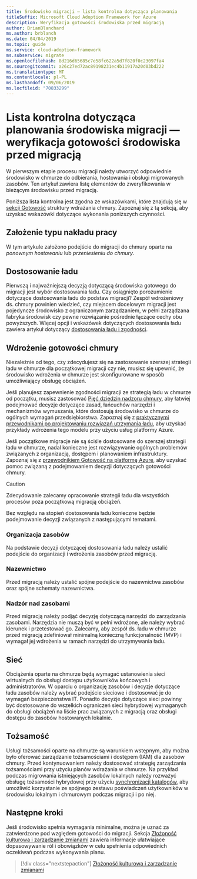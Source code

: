 ```yaml
---
title: Środowisko migracji — lista kontrolna dotycząca planowania
titleSuffix: Microsoft Cloud Adoption Framework for Azure
description: Weryfikacja gotowości środowiska przed migracją
author: BrianBlanchard
ms.author: brblanch
ms.date: 04/04/2019
ms.topic: guide
ms.service: cloud-adoption-framework
ms.subservice: migrate
ms.openlocfilehash: 8d216d65685c7e58fc622a5d7f820f0c23097fa4
ms.sourcegitcommit: a26c27ed72ac89198231ec4b11917a20d03bd222
ms.translationtype: MT
ms.contentlocale: pl-PL
ms.lasthandoff: 09/06/2019
ms.locfileid: "70833299"
---
```

# <a name="migration-environment-planning-checklist---validate-environmental-readiness-prior-to-migration"></a>Lista kontrolna dotycząca planowania środowiska migracji — weryfikacja gotowości środowiska przed migracją

W pierwszym etapie procesu migracji należy utworzyć odpowiednie środowisko w chmurze do odbierania, hostowania i obsługi migrowanych zasobów. Ten artykuł zawiera listę elementów do zweryfikowania w bieżącym środowisku przed migracją.

Poniższa lista kontrolna jest zgodna ze wskazówkami, które znajdują się w [sekcji Gotowość](../../../ready/index.md) struktury wdrażania chmury. Zapoznaj się z tą sekcją, aby uzyskać wskazówki dotyczące wykonania poniższych czynności.

## <a name="effort-type-assumption"></a>Założenie typu nakładu pracy

W tym artykule założono podejście do migracji do chmury oparte na _ponownym hostowaniu_ lub _przeniesieniu do chmury_.

## <a name="governance-alignment"></a>Dostosowanie ładu

Pierwszą i najważniejszą decyzją dotyczącą środowiska gotowego do migracji jest wybór dostosowania ładu. Czy osiągnięto porozumienie dotyczące dostosowania ładu do podstaw migracji? Zespół wdrożeniowy ds. chmury powinien wiedzieć, czy miejscem docelowym migracji jest pojedyncze środowisko z ograniczonym zarządzaniem, w pełni zarządzana fabryka środowisk czy pewne rozwiązanie pośrednie łączące cechy obu powyższych. Więcej opcji i wskazówek dotyczących dostosowania ładu zawiera artykuł dotyczący [dostosowania ładu i zgodności](../../expanded-scope/governance-or-compliance.md).

## <a name="cloud-readiness-implementation"></a>Wdrożenie gotowości chmury

Niezależnie od tego, czy zdecydujesz się na zastosowanie szerszej strategii ładu w chmurze dla początkowej migracji czy nie, musisz się upewnić, że środowisko wdrożenia w chmurze jest skonfigurowane w sposób umożliwiający obsługę obciążeń.

Jeśli planujesz zapewnienie zgodności migracji ze strategią ładu w chmurze od początku, musisz zastosować [Pięć dziedzin nadzoru chmury](../../../governance/governance-disciplines.md), aby łatwiej podejmować decyzje dotyczące zasad, łańcuchów narzędzi i mechanizmów wymuszania, które dostosują środowisko w chmurze do ogólnych wymagań przedsiębiorstwa. Zapoznaj się z [praktycznymi przewodnikami po projektowaniu rozwiązań utrzymania ładu](../../../governance/journeys/index.md), aby uzyskać przykłady wdrożenia tego modelu przy użyciu usług platformy Azure.

Jeśli początkowe migracje nie są ściśle dostosowane do szerszej strategii ładu w chmurze, nadal konieczne jest rozwiązywanie ogólnych problemów związanych z organizacją, dostępem i planowaniem infrastruktury. Zapoznaj się z [przewodnikiem Gotowość na platformę Azure](../../../ready/azure-readiness-guide/index.md), aby uzyskać pomoc związaną z podejmowaniem decyzji dotyczących gotowości chmury.

> [!CAUTION]
> Zdecydowanie zalecamy opracowanie strategii ładu dla wszystkich procesów poza początkową migracją obciążeń.

Bez względu na stopień dostosowania ładu konieczne będzie podejmowanie decyzji związanych z następującymi tematami.

### <a name="resource-organization"></a>Organizacja zasobów

Na podstawie decyzji dotyczącej dostosowania ładu należy ustalić podejście do organizacji i wdrożenia zasobów przed migracją.

### <a name="nomenclature"></a>Nazewnictwo

Przed migracją należy ustalić spójne podejście do nazewnictwa zasobów oraz spójne schematy nazewnictwa.

### <a name="resource-governance"></a>Nadzór nad zasobami

Przed migracją należy podjąć decyzję dotyczącą narzędzi do zarządzania zasobami. Narzędzia nie muszą być w pełni wdrożone, ale należy wybrać kierunek i przetestować go. Zalecamy, aby zespół ds. ładu w chmurze przed migracją zdefiniował minimalną konieczną funkcjonalność (MVP) i wymagał jej wdrożenia w ramach narzędzi do utrzymywania ładu.

## <a name="network"></a>Sieć

Obciążenia oparte na chmurze będą wymagać ustanowienia sieci wirtualnych do obsługi dostępu użytkowników końcowych i administratorów. W oparciu o organizację zasobów i decyzje dotyczące ładu zasobów należy wybrać podejście sieciowe i dostosować je do wymagań bezpieczeństwa IT. Ponadto decyzje dotyczące sieci powinny być dostosowane do wszelkich ograniczeń sieci hybrydowej wymaganych do obsługi obciążeń na liście prac związanych z migracją oraz obsługi dostępu do zasobów hostowanych lokalnie.

## <a name="identity"></a>Tożsamość

Usługi tożsamości oparte na chmurze są warunkiem wstępnym, aby można było oferować zarządzanie tożsamościami i dostępem (IAM) dla zasobów chmury. Przed kontynuowaniem należy dostosować strategię zarządzania tożsamościami przy użyciu planów wdrażania w chmurze. Na przykład podczas migrowania istniejących zasobów lokalnych należy rozważyć obsługę tożsamości hybrydowej przy użyciu [synchronizacji katalogów](../../../decision-guides/identity/index.md), aby umożliwić korzystanie ze spójnego zestawu poświadczeń użytkowników w środowisku lokalnym i chmurowym podczas migracji i po niej.

## <a name="next-steps"></a>Następne kroki

Jeśli środowisko spełnia wymagania minimalne, można je uznać za zatwierdzone pod względem gotowości do migracji. Sekcja [Złożoność kulturowa i zarządzanie zmianami](./culture-complexity.md) zawiera informacje ułatwiające dopasowywanie ról i obowiązków w celu spełnienia odpowiednich oczekiwań podczas wykonywania planu.

> [!div class="nextstepaction"]
> [Złożoność kulturowa i zarządzanie zmianami](./culture-complexity.md)
